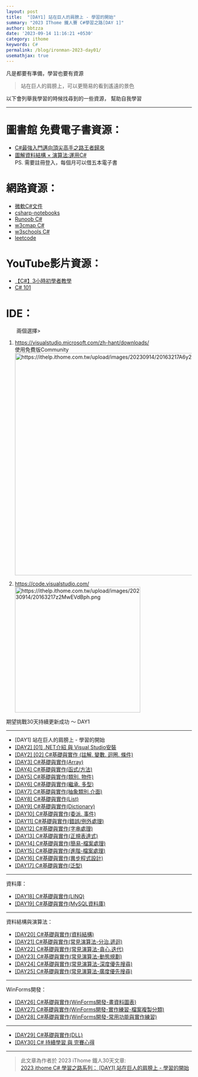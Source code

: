 ```yaml
---
layout: post
title:  "[DAY1] 站在巨人的肩膀上 - 學習的開始"
summary: "2023 IThome 鐵人賽 C#學習之路[DAY 1]"
author: bbtzza
date: '2023-09-14 11:16:21 +0530'
category: ithome
keywords: C#
permalink: /blog/ironman-2023-day01/
usemathjax: true
---
```



凡是都要有準備，學習也要有資源

> 站在巨人的肩膀上，可以更簡易的看到遙遠的景色

以下會列舉我學習的時候找尋到的一些資源，
幫助自我學習

-----

# **圖書館 免費電子書資源：**

* [C#最強入門邁向頂尖高手之路王者歸來](https://tpml.ebook.hyread.com.tw/bookDetail.jsp?id=325084)
* [圖解資料結構 × 演算法:運用C#](https://tpml.ebook.hyread.com.tw/bookDetail.jsp?id=330621)  
  PS. 需要註冊登入，每個月可以借五本電子書

# **網路資源：**

* [微軟C#文件](https://learn.microsoft.com/zh-tw/dotnet/csharp/)
* [csharp-notebooks](https://github.com/dotnet/csharp-notebooks?WT.mc_id=dotnet-35129-website)
* [Runoob C#](https://www.runoob.com/csharp/csharp-tutorial.html) 
* [w3cmap C#](http://www.w3cmap.com/csharp/csharp-tutorial.html)  
* [w3schools C#](https://www.w3schools.com/cs/index.php) 
* [leetcode](https://leetcode.com/problemset/all/)

# **YouTube影片資源：**

* [【C#】3小時初學者教學](https://www.youtube.com/watch?v=T9BeejD3i0g)
* [C# 101](https://www.youtube.com/watch?v=BM4CHBmAPh4&list=PLdo4fOcmZ0oVxKLQCHpiUWun7vlJJvUiN)

# **IDE：**

　　兩個選擇>

1. https://visualstudio.microsoft.com/zh-hant/downloads/  
   使用免費版Community  
   <img title="" src="https://ithelp.ithome.com.tw/upload/images/20230914/20163217A6y2KRxYWo.png" alt="https://ithelp.ithome.com.tw/upload/images/20230914/20163217A6y2KRxYWo.png" width="601">
   
2. https://code.visualstudio.com/  
   <img src="https://ithelp.ithome.com.tw/upload/images/20230914/20163217z2MwEVdBph.png" title="" alt="https://ithelp.ithome.com.tw/upload/images/20230914/20163217z2MwEVdBph.png" width="340">

期望挑戰30天持續更新成功 ～ DAY1 

-----

* [DAY1] 站在巨人的肩膀上 - 學習的開始
* [[DAY2] [01] .NET介紹 與 Visual Studio安裝](https://ithelp.ithome.com.tw/articles/10318133)
* [[DAY2] [02] C#基礎與實作 (註解. 變數. 迴圈. 條件)](https://ithelp.ithome.com.tw/articles/10318570)
* [[DAY3] C#基礎與實作(Array)](https://ithelp.ithome.com.tw/articles/10318389)
* [[DAY4] C#基礎與實作(函式/方法)](https://ithelp.ithome.com.tw/articles/10319063)
* [[DAY5] C#基礎與實作(類別. 物件)](https://ithelp.ithome.com.tw/articles/10320245)
* [[DAY6] C#基礎與實作(繼承. 多型)](https://ithelp.ithome.com.tw/articles/10321479)
* [[DAY7] C#基礎與實作(抽象類別.介面)](https://ithelp.ithome.com.tw/articles/10322514)
* [[DAY8] C#基礎與實作(List)](https://ithelp.ithome.com.tw/articles/10322519)
* [[DAY9] C#基礎與實作(Dictionary)](https://ithelp.ithome.com.tw/articles/10323421)
* [[DAY10] C#基礎與實作(委派. 事件)](https://ithelp.ithome.com.tw/articles/10326052)
* [[DAY11] C#基礎與實作(錯誤/例外處理)](https://ithelp.ithome.com.tw/articles/10324797)
* [[DAY12] C#基礎與實作(字串處理)](https://ithelp.ithome.com.tw/articles/10326986)
* [[DAY13] C#基礎與實作(正規表達式)](https://ithelp.ithome.com.tw/articles/10328778)
* [[DAY14] C#基礎與實作(簡易-檔案處理)](https://ithelp.ithome.com.tw/articles/10329148)
* [[DAY15] C#基礎與實作(進階-檔案處理)](https://ithelp.ithome.com.tw/articles/10329032)
* [[DAY16] C#基礎與實作(異步程式設計)](https://ithelp.ithome.com.tw/articles/10330091)
* [[DAY17] C#基礎與實作(泛型)](https://ithelp.ithome.com.tw/articles/10331491)

-----

資料庫：

* [[DAY18] C#基礎與實作(LINQ)](https://ithelp.ithome.com.tw/articles/10332012)
* [[DAY19] C#基礎與實作(MySQL資料庫)](https://ithelp.ithome.com.tw/articles/10332732)

-----

資料結構與演算法：

* [[DAY20] C#基礎與實作(資料結構)](https://ithelp.ithome.com.tw/articles/10331508)
* [[DAY21] C#基礎與實作(常見演算法-分治.遞迴)](https://ithelp.ithome.com.tw/articles/10333870/)
* [[DAY22] C#基礎與實作(常見演算法-貪心.迭代)](https://ithelp.ithome.com.tw/articles/10334671)
* [[DAY23] C#基礎與實作(常見演算法-動態規劃)](https://ithelp.ithome.com.tw/articles/10318389)
* [[DAY24] C#基礎與實作(常見演算法-深度優先搜尋)](https://ithelp.ithome.com.tw/articles/10335132)
* [[DAY25] C#基礎與實作(常見演算法-廣度優先搜尋)](https://ithelp.ithome.com.tw/articles/10334795)

-----

WinForms開發：

* [[DAY26] C#基礎與實作(WinForms開發-畫資料圖表)](https://ithelp.ithome.com.tw/articles/10335144)
* [[DAY27] C#基礎與實作(WinForms開發-實作練習-檔案複製分類)](https://ithelp.ithome.com.tw/articles/10335920)
* [[DAY28] C#基礎與實作(WinForms開發-常用功能與實作練習)](https://ithelp.ithome.com.tw/articles/10337949) 

-----

* [[DAY29] C#基礎與實作(DLL)](https://ithelp.ithome.com.tw/articles/10337950)
* [[DAY30] C# 持續學習 與 完賽心得](https://ithelp.ithome.com.tw/articles/10337953)

---

> 此文章為作者於 2023 iThome 鐵人30天文章:  
[2023 ithome C# 學習之路系列： [DAY1] 站在巨人的肩膀上 - 學習的開始](https://ithelp.ithome.com.tw/articles/10317944)
